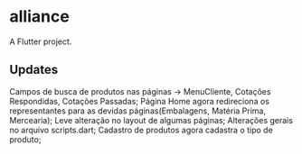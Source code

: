 # alliance

A Flutter project.

## Updates

Campos de busca de produtos nas páginas -> MenuCliente, Cotações Respondidas, Cotações Passadas;
Página Home agora redireciona os representantes para as devidas páginas(Embalagens, Matéria Prima, Mercearia);
Leve alteração no layout de algumas páginas;
Alterações gerais no arquivo scripts.dart;
Cadastro de produtos agora cadastra o tipo de produto;